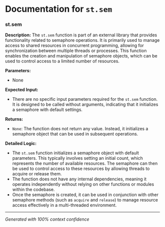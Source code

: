 # Documentation for `st.sem`

### st.sem

**Description:**
The `st.sem` function is part of an external library that provides functionality related to semaphore operations. It is primarily used to manage access to shared resources in concurrent programming, allowing for synchronization between multiple threads or processes. This function enables the creation and manipulation of semaphore objects, which can be used to control access to a limited number of resources.

**Parameters:**
- None

**Expected Input:**
- There are no specific input parameters required for the `st.sem` function. It is designed to be called without arguments, indicating that it initializes a semaphore with default settings.

**Returns:**
- `None`: The function does not return any value. Instead, it initializes a semaphore object that can be used in subsequent operations.

**Detailed Logic:**
- The `st.sem` function initializes a semaphore object with default parameters. This typically involves setting an initial count, which represents the number of available resources. The semaphore can then be used to control access to these resources by allowing threads to acquire or release them.
- The function does not have any internal dependencies, meaning it operates independently without relying on other functions or modules within the codebase.
- Once the semaphore is created, it can be used in conjunction with other semaphore methods (such as `acquire` and `release`) to manage resource access effectively in a multi-threaded environment.

---
*Generated with 100% context confidence*
